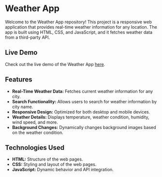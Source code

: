 # Weather App

Welcome to the Weather App repository! This project is a responsive web application that provides real-time weather information for any location. The app is built using HTML, CSS, and JavaScript, and it fetches weather data from a third-party API.

## Live Demo

Check out the live demo of the Weather App [here](https://bit.ly/45758IK).

## Features

- **Real-Time Weather Data:** Fetches current weather information for any city.
- **Search Functionality:** Allows users to search for weather information by city name.
- **Responsive Design:** Optimized for both desktop and mobile devices.
- **Weather Details:** Displays temperature, weather condition, humidity, wind speed, and more.
- **Background Changes:** Dynamically changes background images based on the weather condition.

## Technologies Used

- **HTML:** Structure of the web pages.
- **CSS:** Styling and layout of the web pages.
- **JavaScript:** Dynamic behavior and API integration.



